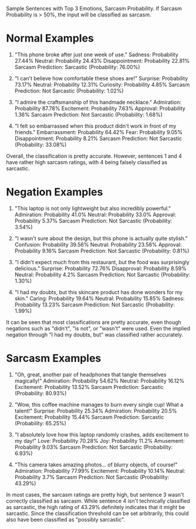 Sample Sentences with Top 3 Emotions, Sarcasm Probability. If Sarcasm Probability is > 50%, the input will be classified as sarcasm.

# Normal Examples

1. "This phone broke after just one week of use."
Sadness: Probability 27.44%
Neutral: Probability 24.43%
Disappointment: Probability 22.81%
Sarcasm Prediction: Sarcastic (Probability: 76.00%)

2. "I can't believe how comfortable these shoes are!"
Surprise: Probability 73.17%
Neutral: Probability 12.31%
Curiosity: Probability 4.85%
Sarcasm Prediction: Not Sarcastic (Probability: 1.02%)

3. "I admire the craftsmanship of this handmade necklace."
Admiration: Probability 87.78%
Excitement: Probability 7.63%
Approval: Probability 1.36%
Sarcasm Prediction: Not Sarcastic (Probability: 1.68%)

4. "I felt so embarrassed when this product didn't work in front of my friends."
Embarrassment: Probability 64.42%
Fear: Probability 9.05%
Disappointment: Probability 8.21%
Sarcasm Prediction: Not Sarcastic (Probability: 33.08%)

Overall, the classification is pretty accurate. However, sentences 1 and 4 have rather high sarcasm ratings, with 4 being falsely classified as sarcastic.

# Negation Examples

1. "This laptop is not only lightweight but also incredibly powerful."
Admiration: Probability 41.0%
Neutral: Probability 33.0%
Approval: Probability 5.37%
Sarcasm Prediction: Not Sarcastic (Probability: 3.54%)

2. "I wasn't sure about the design, but this phone is actually quite stylish."
Confusion: Probability 39.56%
Neutral: Probability 23.58%
Approval: Probability 9.16%
Sarcasm Prediction: Not Sarcastic (Probability: 0.81%)

3. "I didn't expect much from this restaurant, but the food was surprisingly delicious."
Surprise: Probability 72.76%
Disapproval: Probability 8.59%
Neutral: Probability 4.2%
Sarcasm Prediction: Not Sarcastic (Probability: 1.30%)

4. "I had my doubts, but this skincare product has done wonders for my skin."
Caring: Probability 19.64%
Neutral: Probability 15.85%
Sadness: Probability 13.23%
Sarcasm Prediction: Not Sarcastic (Probability: 1.99%)

It can be seen that most classifications are pretty accurate, even though negations such as "didn't", "is not", or "wasn't" were used. Even the implied negation through "I had my doubts, but" was classified rather accurately.

# Sarcasm Examples

1. "Oh, great, another pair of headphones that tangle themselves magically!"
Admiration: Probability 54.62%
Neutral: Probability 16.12%
Excitement: Probability 13.52%
Sarcasm Prediction: Sarcastic (Probability: 80.93%)

2. "Wow, this coffee machine manages to burn every single cup! What a talent!"
Surprise: Probability 25.34%
Admiration: Probability 20.5%
Excitement: Probability 15.44%
Sarcasm Prediction: Sarcastic (Probability: 65.25%)

3. "I absolutely love how this laptop randomly crashes, adds excitement to my day!"
Love: Probability 70.28%
Joy: Probability 11.2%
Amusement: Probability 9.03%
Sarcasm Prediction: Not Sarcastic (Probability: 6.93%)

4. "This camera takes amazing photos... of blurry objects, of course!"
Admiration: Probability 77.99%
Excitement: Probability 10.14%
Neutral: Probability 3.7%
Sarcasm Prediction: Not Sarcastic (Probability: 43.29%)

In most cases, the sarcasm ratings are pretty high, but sentence 3 wasn't correctly classified as sarcasm. While sentence 4 isn't technically classified as sarcastic, the high rating of 43.29% definitely indicates that it might be sarcastic. Since the classification threshold can be set arbitrarily, this could also have been classified as "possibly sarcastic".
